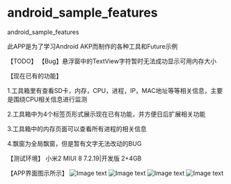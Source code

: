 # android_sample_features
android_sample_features

此APP是为了学习Android AKP而制作的各种工具和Future示例

【TODO】
【Bug】悬浮窗中的TextView字符暂时无法成功显示可用内存大小

【现在已有的功能】

1.工具箱里有查看SD卡，内存，CPU，进程，IP，MAC地址等等相关信息，主要是围绕CPU相关信息进行监测

2.工具箱中为4个标签页形式展示现在已有功能，并方便日后扩展相关功能

3.工具箱中的内存页面可以查看所有进程的相关信息

4.飘窗为全局飘窗，但是暂有文字无法改动的BUG

【测试环境】
小米2 MIUI 8 7.2.19|开发版 2+4GB

【APP界面图示所示】
![Image text](https://github.com/sileixinhua/android_sample_features/blob/master/Screenshot_2019-04-07-07-51-14-539_com.si.lei.android_sample_features.png)
![Image text](https://github.com/sileixinhua/android_sample_features/blob/master/Screenshot_2019-04-07-07-51-24-479_com.si.lei.android_sample_features.png)
![Image text](https://github.com/sileixinhua/android_sample_features/blob/master/Screenshot_2019-04-07-07-51-35-438_com.si.lei.android_sample_features.png)
![Image text](https://github.com/sileixinhua/android_sample_features/blob/master/Screenshot_2019-04-07-07-51-51-193_com.si.lei.android_sample_features.png)
